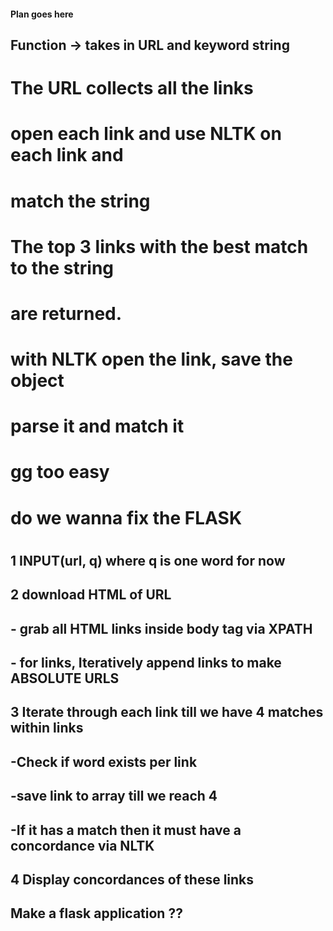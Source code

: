 #### Plan goes here

## Function -> takes in URL and keyword string 

# The URL collects all the links
#   open each link and use NLTK on each link and 
#   match the string

# The top 3 links with the best match to the string
# are returned.


# with NLTK open the link, save the object
#   parse it and match it
#   gg too easy

# do we wanna fix the FLASK 

# 




## 1 INPUT(url, q) where q is one word for now
## 2 download HTML of URL
##      - grab all HTML links inside body tag via XPATH
##      - for links, Iteratively append links to make ABSOLUTE  URLS
## 3 Iterate through each link till we have 4 matches within links
##      -Check if word exists per link
##      -save link to array till we reach 4
##      -If it has a match then it must have a concordance via NLTK
## 4 Display concordances of these links
##      Make a flask application ??